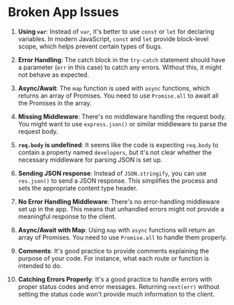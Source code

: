 # Broken App Issues

1. **Using `var`**: Instead of `var`, it's better to use `const` or `let` for declaring variables. In modern JavaScript, `const` and `let` provide block-level scope, which helps prevent certain types of bugs.

2. **Error Handling**: The catch block in the `try-catch` statement should have a parameter (`err` in this case) to catch any errors. Without this, it might not behave as expected.

3. **Async/Await**: The `map` function is used with `async` functions, which returns an array of Promises. You need to use `Promise.all` to await all the Promises in the array.

4. **Missing Middleware**: There's no middleware handling the request body. You might want to use `express.json()` or similar middleware to parse the request body.

5. **`req.body` is undefined**: It seems like the code is expecting `req.body` to contain a property named `developers`, but it's not clear whether the necessary middleware for parsing JSON is set up.

6. **Sending JSON response**: Instead of `JSON.stringify`, you can use `res.json()` to send a JSON response. This simplifies the process and sets the appropriate content type header.

7. **No Error Handling Middleware**: There's no error-handling middleware set up in the app. This means that unhandled errors might not provide a meaningful response to the client.

8. **Async/Await with Map**: Using `map` with `async` functions will return an array of Promises. You need to use `Promise.all` to handle them properly.

9. **Comments**: It's good practice to provide comments explaining the purpose of your code. For instance, what each route or function is intended to do.

10. **Catching Errors Properly**: It's a good practice to handle errors with proper status codes and error messages. Returning `next(err)` without setting the status code won't provide much information to the client.

